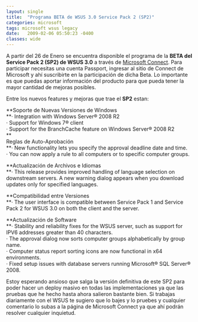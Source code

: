 ```yaml
---
layout: single
title:  "Programa BETA de WSUS 3.0 Service Pack 2 (SP2)"
categories: microsoft 
tags: microsoft wsus legacy
date:   2009-02-06 05:50:23 -0400
classes: wide
---
```

A partir del 26 de Enero se encuentra disponible el programa de la **BETA del Service Pack 2 (SP2) de WSUS 3.0** a través de [Microsoft Connect](http://connect.microsoft.com/site/sitehome.aspx?SiteID=110). Para participar necesitas una cuenta Passport, ingresar al sitio de Connect de Microsoft y ahí suscribirte en la participación de dicha Beta. Lo importante es que puedas aportar información del producto para que pueda tener la mayor cantidad de mejoras posibles.  
  
Entre los nuevos features y mejoras que trae el **SP2** estan:  
  
  
**Soporte de Nuevas Versiones de Windows  
**· Integration with Windows Server® 2008 R2  
· Support for Windows 7® client  
· Support for the BranchCache feature on Windows Server® 2008 R2  
**  
Reglas de Auto-Aprobación  
**· New functionality lets you specify the approval deadline date and time.  
· You can now apply a rule to all computers or to specific computer groups.  
  
**Actualización de Archivos e Idiomas  
**· This release provides improved handling of language selection on downstream servers. A new warning dialog appears when you download updates only for specified languages.  
  
**Compatibilidad entre Versiones  
**· The user interface is compatible between Service Pack 1 and Service Pack 2 for WSUS 3.0 on both the client and the server.  
  
**Actualización de Software  
**· Stability and reliability fixes for the WSUS server, such as support for IPV6 addresses greater than 40 characters.  
· The approval dialog now sorts computer groups alphabetically by group name.  
· Computer status report sorting icons are now functional in x64 environments.  
· Fixed setup issues with database servers running Microsoft® SQL Server® 2008.  
  
Estoy esperando ansioso que salga la versión definitiva de este SP2 para poder hacer un deploy masivo en todas las implementaciones ya que las pruebas que he hecho hasta ahora salieron bastante bien. Si trabajas diariamente con el WSUS te sugiero que lo bajes y lo pruebes y cualquier comentario lo subas a la página de Microsoft Connect ya que ahí podrán resolver cualquier inquietud.